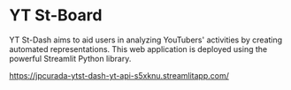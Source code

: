 # YT St-Board

YT St-Dash aims to aid users in analyzing YouTubers' activities by creating automated representations. This web application is deployed using the powerful Streamlit Python library. 

https://jpcurada-ytst-dash-yt-api-s5xknu.streamlitapp.com/

